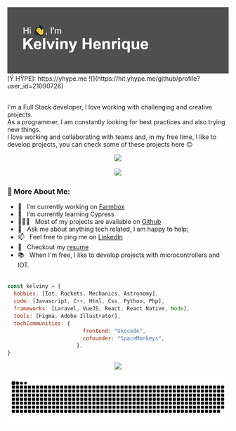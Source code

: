 
<div width="100%">
 <img src="hello.png"/>
</br> 
[Ÿ HŸPE]: https://yhype.me
![](https://hit.yhype.me/github/profile?user_id=21090726)
  </br> </br> 
<p>I'm a Full Stack developer, I love working with challenging and creative projects.</br>
As a programmer, I am constantly looking for best practices and also trying new things.</br>
I love working and collaborating with teams and, in my free time, I like to develop projects, you can check some of these projects here 🙃</p>
 <p align="center">
 <img src="https://i.imgur.com/eCcGKZB.png" width="30%">
<p>
  
  <p align="center">
  <img src="https://github-readme-stats.vercel.app/api/?username=kelvinyhenrique&count_private=true&show_icons=true&title_color=fff&icon_color=79ff97&text_color=9f9f9f&bg_color=151515"/>
  <p>

### 🧐 More About Me:

- 🔭 &nbsp; I’m currently working on [Farmbox](https://github.com/Space-Monkeys/FarmBox_Firmware_V2)
- 🌱 &nbsp;   I’m currently learning Cypress 
- 👨🏻‍💻 &nbsp; Most of my projects are available on [Github](https://github.com/KelvinyHenrique?tab=repositories)
- 💬 &nbsp; Ask me about anything tech related, I am happy to help;
- 📫 &nbsp; Feel free to ping me on [LinkedIn](https://www.linkedin.com/in/kelvinyhenrique/)
- 📝 &nbsp; Checkout my [resume](https://drive.google.com/file/d/1UTN3Y06EW8_sqlAELlj86K2Dn8QODAr2/view?usp=sharing)
- 📚 &nbsp; When I'm free, I like to develop projects with microcontrollers and IOT.
</br></br>



```javascript
const kelviny = {
  hobbies: [Iot, Rockets, Mechanics, Astronomy],
  code: [Javascript, C++, Html, Css, Python, Php],
  frameworks: [Laravel, VueJS, React, React Native, Node],
  tools: [Figma, Adobe Illustrator],
  techCommunities: {
                        frontend: "Ukecode",
                        cofounder: "SpaceMonkeys",
                      },
}
```

<p align="center">
<img src="https://github-readme-stats.vercel.app/api/top-langs/?username=kelvinyhenrique&show_icons=true&title_color=fff&icon_color=79ff97&text_color=9f9f9f&bg_color=151515"/>
</p>
  <img src="https://github.com/kelvinyhenrique/kelvinyhenrique/blob/output/github-contribution-grid-snake.svg"/>
</div>
